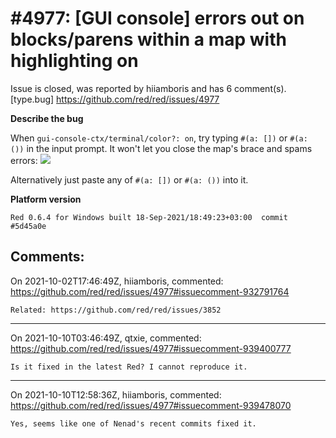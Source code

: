
#4977: [GUI console] errors out on blocks/parens within a map with highlighting on
================================================================================
Issue is closed, was reported by hiiamboris and has 6 comment(s).
[type.bug]
<https://github.com/red/red/issues/4977>

**Describe the bug**

When `gui-console-ctx/terminal/color?: on`, try typing `#(a: [])` or `#(a: ())` in the input prompt. It won't let you close the map's brace and spams errors:
![](https://i.gyazo.com/c0b009f53fdf5a77bbf8cd94d0399316.gif)

Alternatively just paste any of `#(a: [])` or `#(a: ())` into it.

**Platform version**
```
Red 0.6.4 for Windows built 18-Sep-2021/18:49:23+03:00  commit #5d45a0e
```



Comments:
--------------------------------------------------------------------------------

On 2021-10-02T17:46:49Z, hiiamboris, commented:
<https://github.com/red/red/issues/4977#issuecomment-932791764>

    Related: https://github.com/red/red/issues/3852

--------------------------------------------------------------------------------

On 2021-10-10T03:46:49Z, qtxie, commented:
<https://github.com/red/red/issues/4977#issuecomment-939400777>

    Is it fixed in the latest Red? I cannot reproduce it.

--------------------------------------------------------------------------------

On 2021-10-10T12:58:36Z, hiiamboris, commented:
<https://github.com/red/red/issues/4977#issuecomment-939478070>

    Yes, seems like one of Nenad's recent commits fixed it.

